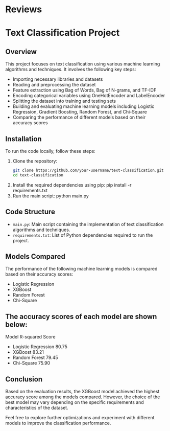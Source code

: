 # Reviews
# Text Classification Project

## Overview
This project focuses on text classification using various machine learning algorithms and techniques. It involves the following key steps:
- Importing necessary libraries and datasets
- Reading and preprocessing the dataset
- Feature extraction using Bag of Words, Bag of N-grams, and TF-IDF
- Encoding categorical variables using OneHotEncoder and LabelEncoder
- Splitting the dataset into training and testing sets
- Building and evaluating machine learning models including Logistic Regression, Gradient Boosting, Random Forest, and Chi-Square
- Comparing the performance of different models based on their accuracy scores

## Installation
To run the code locally, follow these steps:

1. Clone the repository:
   ```bash
   git clone https://github.com/your-username/text-classification.git
   cd text-classification
2. Install the required dependencies using pip:
       pip install -r requirements.txt
 3. Run the main script:
      python main.py
## Code Structure
- `main.py`: Main script containing the implementation of text classification algorithms and techniques.
- `requirements.txt`: List of Python dependencies required to run the project.
## Models Compared
The performance of the following machine learning models is compared based on their accuracy scores:

- Logistic Regression
- XGBoost
- Random Forest
- Chi-Square
## The accuracy scores of each model are shown below:

Model	R-squared Score
- Logistic Regression	80.75
- XGBoost	83.21
- Random Forest	79.45
- Chi-Square	75.90
  
 ## Conclusion
  
Based on the evaluation results, the XGBoost model achieved the highest accuracy score among the models compared. However, the choice of the best model may vary depending on the specific requirements and characteristics of the dataset.

Feel free to explore further optimizations and experiment with different models to improve the classification performance.
